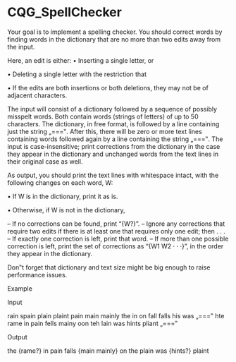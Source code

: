 # CQG_SpellChecker

Your goal is to implement a spelling checker. You should correct words by finding words in the dictionary that are no more than two edits away from the input.

Here, an edit is either:
• Inserting a single letter, or

• Deleting a single letter
with the restriction that

• If the edits are both insertions or both deletions, they may not be of adjacent characters.

The input will consist of a dictionary followed by a sequence of possibly misspelt words. Both contain words (strings of letters) of up to 50 characters. The dictionary, in free format, is followed by a line containing just the string „===‟. After this, there will be zero or more text lines containing words followed again by a line containing the string „===‟. The input is case-insensitive; print corrections from the dictionary in the case they appear in the dictionary and unchanged words from the text lines in their original case as well.

As output, you should print the text lines with whitespace intact, with the following changes on each word, W:

• If W is in the dictionary, print it as is.

• Otherwise, if W is not in the dictionary,

– If no corrections can be found, print “{W?}”.
– Ignore any corrections that require two edits if there is at least one that requires only one edit; then . . .
– If exactly one correction is left, print that word.
– If more than one possible correction is left, print the set of corrections as “{W1 W2 · · ·}”, in the order they appear in the dictionary.

Don‟t forget that dictionary and text size might be big enough to raise performance issues.

Example

Input

rain spain plain plaint pain main mainly
the in on fall falls his was
„===‟
hte rame in pain fells
mainy oon teh lain
was hints pliant
„===‟

Output

the {rame?} in pain falls
{main mainly} on the plain
was {hints?} plaint
